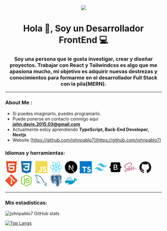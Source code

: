 <div id="header" align="center">
  <img src="https://media.giphy.com/media/gIqbGIaPf6hHHXDPXa/giphy.gif" width="200"/>
  <h1 align="center">Hola 👋, Soy un Desarrollador FrontEnd 💻</h1>
  <h3 align="'center">Soy una persona que le gusta investigar, crear y diseñar proyectos. Trabajar con React y Tailwindcss es algo que me apasiona mucho, mi objetivo es adquirir nuevas destrezas y conocimientos para formarme en el desarrollador Full Stack con la pila(MERN).
  </h3>
</div>

---

### About Me :
- Si puedes imaginarlo, puedes programarlo.
- Puede ponerse en contacto conmigo aquí **john.davis.2015.03@gmail.com**
- Actualmente estoy aprendiendo **TypeScript, Back-End Developer, Nextjs**
- Website [https://github.com/johnpablo7](https://github.com/johnpablo7)

<div align="left">
  <h3>Idiomas y herramientas:</h3>
  <div>
    <img src="https://github.com/devicons/devicon/blob/master/icons/html5/html5-plain.svg" title="HTML5" alt="HTML" width="40" height="40"/>&nbsp;
    <img src="https://github.com/devicons/devicon/blob/master/icons/css3/css3-plain.svg" title="CSS3" alt="CSS" width="40" height="40"/>&nbsp;
    <img src="https://github.com/devicons/devicon/blob/master/icons/javascript/javascript-plain.svg" title="Javascript" alt="javascript" width="40" height="40"/>&nbsp;
    <img src="https://github.com/devicons/devicon/blob/master/icons/react/react-original.svg" title="React" alt="React" width="40" height="40"/>&nbsp;
    <img src="https://github.com/devicons/devicon/blob/master/icons/nextjs/nextjs-original.svg" title="Nextjs" alt="Nextjs" width="40" height="40"/>&nbsp;
    <img src="https://github.com/devicons/devicon/blob/master/icons/typescript/typescript-plain.svg" title="TypeScript" alt="TypeScript" width="40" height="40"/>&nbsp;
    <img src="https://github.com/devicons/devicon/blob/master/icons/tailwindcss/tailwindcss-plain.svg" title="Tailwindcss" alt="Tailwindcss" width="40" height="40"/>&nbsp;
    <img src="https://github.com/devicons/devicon/blob/master/icons/bootstrap/bootstrap-plain.svg" title="Bootstrap" alt="Bootstrap" width="40" height="40"/>&nbsp;
    <img src="https://github.com/devicons/devicon/blob/master/icons/sass/sass-original.svg" title="Sass" alt="Sass" width="40" height="40"/>&nbsp;
    <img src="https://github.com/devicons/devicon/blob/master/icons/github/github-original.svg" title="Github" alt="Github" width="40" height="40"/>&nbsp;
    <img src="https://github.com/devicons/devicon/blob/master/icons/git/git-plain.svg" title="Git" alt="Git" width="40" height="40"/>&nbsp;
    <img src="https://github.com/devicons/devicon/blob/master/icons/nodejs/nodejs-original.svg" title="Nodejs" alt="Nodejs" width="40" height="40"/>&nbsp;
    <img src="https://github.com/devicons/devicon/blob/master/icons/mysql/mysql-plain.svg" title="MySQL" alt="MySQL" width="40" height="40"/>&nbsp;
    <img src="https://github.com/devicons/devicon/blob/master/icons/postgresql/postgresql-plain.svg" title="PostgreSQL" alt="PostgreSQL" width="40" height="40"/>&nbsp;
    <img src="https://github.com/devicons/devicon/blob/master/icons/docker/docker-plain.svg" title="Docker" alt="Docker" width="40" height="40"/>&nbsp;
  </div>
</div>

---

### Mis estadísticas:

![johnpablo7 GitHub stats](https://github-readme-stats.vercel.app/api?username=johnpablo7&show_icons=true&theme=onedark)

[![Top Langs](https://github-readme-stats.vercel.app/api/top-langs/?username=johnpablo7&langs_count=8)](https://github.com/johnpablo7/github-readme-stats)
